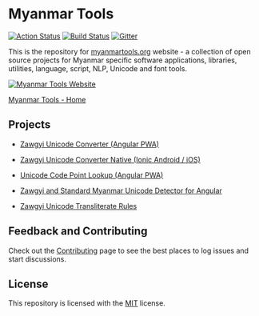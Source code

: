 # Myanmar Tools

[![Action Status](https://github.com/myanmartools/Myanmar-Tools/workflows/Deploy/badge.svg)](https://github.com/myanmartools/Myanmar-Tools/actions)
[![Build Status](https://dev.azure.com/myanmartools/Myanmar-Tools/_apis/build/status/myanmartools.Myanmar-Tools?branchName=master)](https://dev.azure.com/myanmartools/Myanmar-Tools/_build/latest?definitionId=9&branchName=master)
[![Gitter](https://badges.gitter.im/myanmartools/community.svg)](https://gitter.im/myanmartools/community?utm_source=badge&utm_medium=badge&utm_campaign=pr-badge)

This is the repository for [myanmartools.org](https://myanmartools.org) website - a collection of open source projects for Myanmar specific software applications, libraries, utilities, language, script, NLP, Unicode and font tools.

[![Myanmar Tools Website](https://myanmartools.org/assets/images/appicons/v1/android/android-launchericon-192x192.png)](https://myanmartools.org)

[Myanmar Tools - Home](https://myanmartools.org)

## Projects

* [Zawgyi Unicode Converter (Angular PWA)](https://github.com/myanmartools/zawgyi-unicode-converter-pwa)

* [Zawgyi Unicode Converter Native (Ionic Android / iOS)](https://github.com/myanmartools/zawgyi-unicode-converter-native)

* [Unicode Code Point Lookup (Angular PWA)](https://github.com/myanmartools/unicode-code-point-lookup-pwa)

* [Zawgyi and Standard Myanmar Unicode Detector for Angular](https://github.com/myanmartools/ng-zawgyi-detector)

* [Zawgyi Unicode Transliterate Rules](https://github.com/myanmartools/zawgyi-unicode-translit-rules)

## Feedback and Contributing

Check out the [Contributing](https://github.com/myanmartools/Myanmar-Tools/blob/master/CONTRIBUTING.md) page to see the best places to log issues and start discussions.

## License

This repository is licensed with the [MIT](https://github.com/myanmartools/Myanmar-Tools/blob/master/LICENSE) license.
